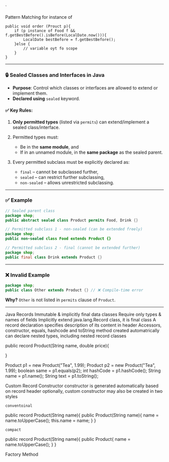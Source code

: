 `

Pattern Matching for instance of
    

    public void order (Prouct p){
        if (p instance of Food f && f.getBestBefore().isBefore(LocalDate.now())){
            LocalDate bestBefore = f.getBestBefore();
        }else {
            // variable oyt fo scope
        }
    }


---

### 🔒 Sealed Classes and Interfaces in Java

* **Purpose**: Control which classes or interfaces are allowed to extend or implement them.
* **Declared using** `sealed` keyword.

#### ✅ Key Rules:

1. **Only permitted types** (listed via `permits`) can extend/implement a sealed class/interface.
2. Permitted types must:

   * Be in the **same module**, and
   * If in an unnamed module, in the **same package** as the sealed parent.
3. Every permitted subclass must be explicitly declared as:

   * `final` – cannot be subclassed further,
   * `sealed` – can restrict further subclassing,
   * `non-sealed` – allows unrestricted subclassing.

---

### ✅ Example

```java
// Sealed parent class
package shop;
public abstract sealed class Product permits Food, Drink {}

// Permitted subclass 1 - non-sealed (can be extended freely)
package shop;
public non-sealed class Food extends Product {}

// Permitted subclass 2 - final (cannot be extended further)
package shop;
public final class Drink extends Product {}
```

---

### ❌ Invalid Example

```java
package shop;
public class Other extends Product {} // ❌ Compile-time error
```

**Why?** `Other` is not listed in `permits` clause of `Product`.

---



Java Records
    Immutable & implicitly final data classes
    Require only types & names of fields
    Implicitly extend java.lang.Record class, it is final class
    A record declaration specifies description of its content in header
    Accessors, constructor, equals, hashcode and toString method created automatrically
    can declare nested types, including nested record classes

public record Product(String name, double price){

}

Product p1 = new Product("Tea", 1.99);
Product p2 = new Product("Tea", 1.99);
boolean same = p1.equals(p2);
int hashCode = p1.hashCode();
String name = p1.name();
String text = p1.toString();


Custom Record Constructor
    constructor is generated automatically based on record header
    optionally, custom  constructor may also be created in two styles

    conventoinal
public record Product(String name){
    public Product(String name){
        name = name.toUpperCase();
        this.name = name; 
    }
}

    compact
public record Product(String name){
    public Product{
        name = name.toUpperCase();
    }
}










Factory Method 


